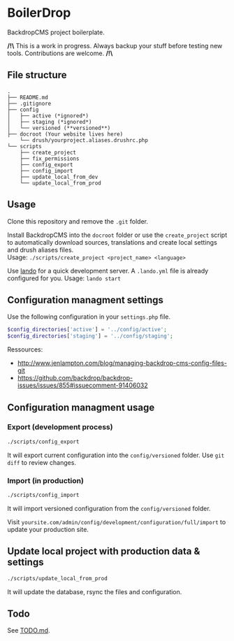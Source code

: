 # BoilerDrop

BackdropCMS project boilerplate.

**/!\\** This is a work in progress. Always backup your stuff before testing new tools. Contributions are welcome. **/!\\**

## File structure

```
.
├── README.md
├── .gitignore
├── config
│   ├── active (*ignored*)
│   ├── staging (*ignored*)
│   └── versioned (**versioned**)
├── docroot (Your website lives here)
    └── drush/yourproject.aliases.drushrc.php
└── scripts
    ├── create_project
    ├── fix_permissions
    ├── config_export
    ├── config_import
    ├── update_local_from_dev
    └── update_local_from_prod
```

## Usage

Clone this repository and remove the `.git` folder.

Install BackdropCMS into the `docroot` folder or use the `create_project` script to automatically download sources, translations and create local settings and drush aliases files.    
Usage: `./scripts/create_project <project_name> <language>`

Use [lando](https://docs.devwithlando.io/) for a quick development server. A `.lando.yml` file is already configured for you.
Usage: `lando start`

## Configuration managment settings

Use the following configuration in your `settings.php` file.

```php
$config_directories['active'] = '../config/active';
$config_directories['staging'] = '../config/staging';
```

Ressources:

- http://www.jenlampton.com/blog/managing-backdrop-cms-config-files-git
- https://github.com/backdrop/backdrop-issues/issues/855#issuecomment-91406032

## Configuration managment usage

### Export (development process)

```bash
./scripts/config_export
```

It will export current configuration into the `config/versioned` folder. Use
`git diff` to review changes.

### Import (in production)

```bash
./scripts/config_import
```

It will import versioned configuration from the `config/versioned` folder.

Visit `yoursite.com/admin/config/development/configuration/full/import` to
update your production site.

## Update local project with production data & settings

```bash
./scripts/update_local_from_prod
```

It will update the database, rsync the files and configuration.

## Todo

See [TODO.md](TODO.md).
